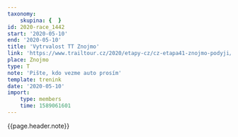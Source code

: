 ```yaml
---
taxonomy:
    skupina: {  }
id: 2020-race_1442
start: '2020-05-10'
end: '2020-05-10'
title: 'Vytrvalost TT Znojmo'
link: 'https://www.trailtour.cz/2020/etapy-cz/cz-etapa41-znojmo-podyji/'
place: Znojmo
type: T
note: 'Pište, kdo vezme auto prosím'
template: trenink
date: '2020-05-10'
import:
    type: members
    time: 1589061601
---
```

{{page.header.note}}
